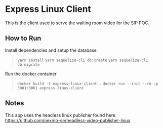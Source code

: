 # Express Linux Client

This is the client used to serve the waiting room video for the SIP POC.

## How to Run

Install dependencies and setup the database
> `yarn install`
> `yarn sequelize-cli db:create`
> `yarn sequelize-cli db:migrate`

Run the docker container
> `docker build -t express-linux-client .`
> `docker run --init --rm -p 3001:3001 express-linux-client`

## Notes

This app uses the headless linux publisher found here: https://github.com/nexmo-se/headless-video-publisher-linux
